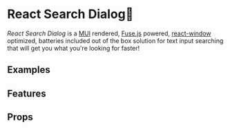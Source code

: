 # React Search Dialog🔎

_React Search Dialog_ is a [MUI](https://mui.com/material-ui/) rendered, [Fuse.js](https://fusejs.io/) powered, [react-window](https://github.com/bvaughn/react-window) optimized, batteries included out of the box solution for text input searching that will get you what you're looking for faster!

## Examples

## Features

## Props
